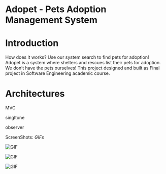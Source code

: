 # Adopet - Pets Adoption Management System

# Introduction
How does it works?
Use our system search to find pets for adoption!
Adopet is a system where shelters and rescues list their pets for adoption. We don’t have the pets ourselves!
This project designed and built as Final project in Software Engineering academic course.

# Architectures
MVC

singltone

observer

ScreenShots:
*GIFs*


![GIF](https://media.giphy.com/media/kfGGyW3RA95PyjbPtw/giphy.gif)


![GIF](https://media.giphy.com/media/RMrDHPQfcjtmTAjSjl/giphy.gif)

![GIF](https://media.giphy.com/media/hW4pe35u6nPmhduXu7/giphy.gif)
